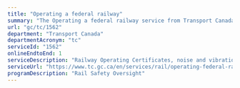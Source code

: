 ```yaml
---
title: "Operating a federal railway"
summary: "The Operating a federal railway service from Transport Canada is available end-to-end online, according to the GC Service Inventory."
url: "gc/tc/1562"
department: "Transport Canada"
departmentAcronym: "tc"
serviceId: "1562"
onlineEndtoEnd: 1
serviceDescription: "Railway Operating Certificates, noise and vibration requirements, work/rest and medical rules, accounting, rates."
serviceUrl: "https://www.tc.gc.ca/en/services/rail/operating-federal-railway.html"
programDescription: "Rail Safety Oversight"
---
```

